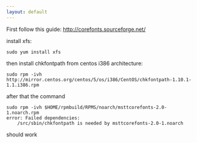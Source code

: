 ```yaml
---
layout: default
---
```


First follow this guide:
<a href="http://corefonts.sourceforge.net/">http://corefonts.sourceforge.net/</a></p>

install xfs:

    sudo yum install xfs

then install chkfontpath from centos i386 architecture:

    sudo rpm -ivh http://mirror.centos.org/centos/5/os/i386/CentOS/chkfontpath-1.10.1-1.1.i386.rpm

after that the command

    sudo rpm -ivh $HOME/rpmbuild/RPMS/noarch/msttcorefonts-2.0-1.noarch.rpm
    error: Failed dependencies:
        /src/sbin/chkfontpath is needed by msttcorefonts-2.0-1.noarch

should work
